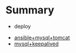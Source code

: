 # Summary
* deploy
 - [ansible+mysql+tomcat](ansible+mysql+tomcat.md)
 - [mysql+keepalived](mysql+keepalived.md)
